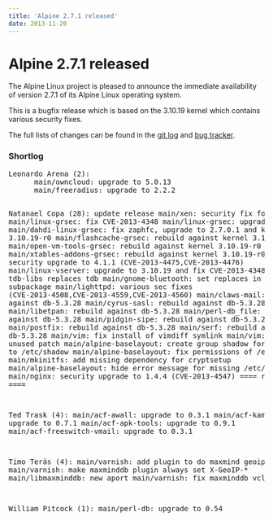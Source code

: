 ```yaml
---
title: 'Alpine 2.7.1 released'
date: 2013-11-20
---
```


# Alpine 2.7.1 released
The Alpine Linux project is pleased to announce the immediate availability of version 2.7.1 of its Alpine Linux operating system.

This is a bugfix release which is based on the 3.10.19 kernel which contains various security fixes. 

The full lists of changes can be found in the <a href="http://git.alpinelinux.org/cgit/aports/log/?h=v2.7.1">git log</a> and <a href="http://bugs.alpinelinux.org/versions/73">bug tracker</a>.

<h3>Shortlog</h3>
<pre>
Leonardo Arena (2):
      main/owncloud: upgrade to 5.0.13
      main/freeradius: upgrade to 2.2.2

Natanael Copa (28):
      update release
      main/xen: security fix for XSA-75
      main/linux-grsec: fix CVE-2013-4348
      main/linux-grsec: upgrade to 3.10.19
      main/dahdi-linux-grsec: fix zaphfc, upgrade to 2.7.0.1 and kernel 3.10.19-r0
      main/flashcache-grsec: rebuild against kernel 3.10.19-r0
      main/open-vm-tools-grsec: rebuild against kernel 3.10.19-r0
      main/xtables-addons-grsec: rebuild against kernel 3.10.19-r0
      main/samba: security upgrade to 4.1.1 (CVE-2013-4475,CVE-2013-4476)
      main/linux-vserver: upgrade to 3.10.19 and fix CVE-2013-4348
      main/tdb: tdb-libs replaces tdb
      main/gnome-bluetooth: set replaces in -libs subpackage
      main/lighttpd: various sec fixes (CVE-2013-4508,CVE-2013-4559,CVE-2013-4560)
      main/claws-mail: rebuild against db-5.3.28
      main/cyrus-sasl: rebuild against db-5.3.28
      main/libetpan: rebuild against db-5.3.28
      main/perl-db_file: rebuild against db-5.3.28
      main/pidgin-sipe: rebuild against db-5.3.28
      main/postfix: rebuild against db-5.3.28
      main/serf: rebuild against db-5.3.28
      main/vim: fix install of vimdiff symlink
      main/vim: remove unused patch
      main/alpine-baselayout: create group shadow for read access to /etc/shadow
      main/alpine-baselayout: fix permissions of /etc/shadow
      main/mkinitfs: add missing dependency for cryptsetup
      main/alpine-baselayout: hide error message for missing /etc/group
      main/nginx: security upgrade to 1.4.4 (CVE-2013-4547)
      ==== release 2.7.1 ====

Ted Trask (4):
      main/acf-awall: upgrade to 0.3.1
      main/acf-kamailio: upgrade to 0.7.1
      main/acf-apk-tools: upgrade to 0.9.1
      main/acf-freeswitch-vmail: upgrade to 0.3.1

Timo Teräs (4):
      main/varnish: add plugin to do maxmind geoip lookups
      main/varnish: make maxminddb plugin always set X-GeoIP-*
      main/libmaxminddb: new aport
      main/varnish: fix maxminddb vcl sub

William Pitcock (1):
      main/perl-db: upgrade to 0.54
</pre>